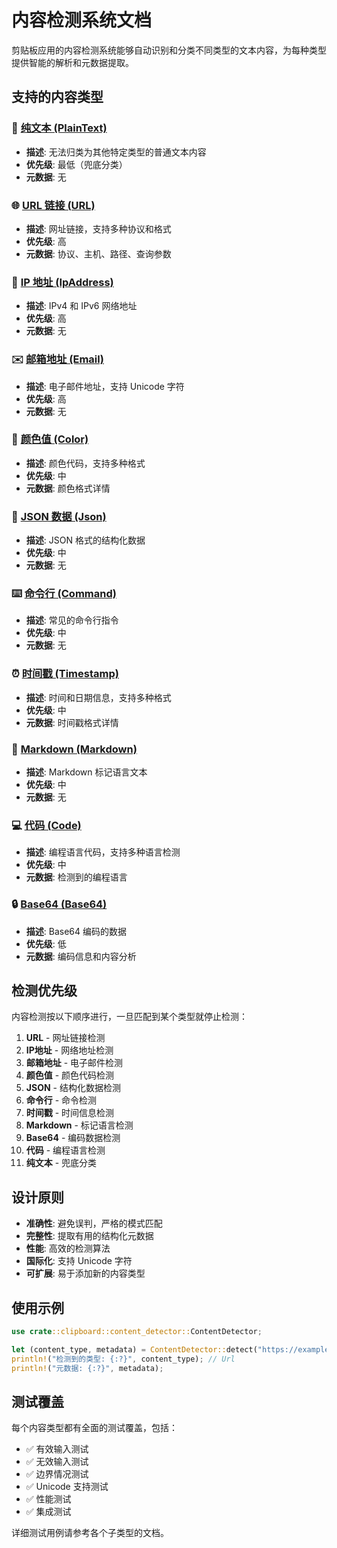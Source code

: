 # 内容检测系统文档

剪贴板应用的内容检测系统能够自动识别和分类不同类型的文本内容，为每种类型提供智能的解析和元数据提取。

## 支持的内容类型

### 📝 [纯文本 (PlainText)](./plain-text.md)

- **描述**: 无法归类为其他特定类型的普通文本内容
- **优先级**: 最低（兜底分类）
- **元数据**: 无

### 🌐 [URL 链接 (URL)](./url.md)

- **描述**: 网址链接，支持多种协议和格式
- **优先级**: 高
- **元数据**: 协议、主机、路径、查询参数

### 🔗 [IP 地址 (IpAddress)](./ip-address.md)

- **描述**: IPv4 和 IPv6 网络地址
- **优先级**: 高
- **元数据**: 无

### ✉️ [邮箱地址 (Email)](./email.md)

- **描述**: 电子邮件地址，支持 Unicode 字符
- **优先级**: 高
- **元数据**: 无

### 🎨 [颜色值 (Color)](./color.md)

- **描述**: 颜色代码，支持多种格式
- **优先级**: 中
- **元数据**: 颜色格式详情

### 💾 [JSON 数据 (Json)](./json.md)

- **描述**: JSON 格式的结构化数据
- **优先级**: 中
- **元数据**: 无

### ⌨️ [命令行 (Command)](./command.md)

- **描述**: 常见的命令行指令
- **优先级**: 中
- **元数据**: 无

### ⏰ [时间戳 (Timestamp)](./timestamp.md)

- **描述**: 时间和日期信息，支持多种格式
- **优先级**: 中
- **元数据**: 时间戳格式详情

### 📄 [Markdown (Markdown)](./markdown.md)

- **描述**: Markdown 标记语言文本
- **优先级**: 中
- **元数据**: 无

### 💻 [代码 (Code)](./code.md)

- **描述**: 编程语言代码，支持多种语言检测
- **优先级**: 中
- **元数据**: 检测到的编程语言

### 🔒 [Base64 (Base64)](./base64.md)

- **描述**: Base64 编码的数据
- **优先级**: 低
- **元数据**: 编码信息和内容分析

## 检测优先级

内容检测按以下顺序进行，一旦匹配到某个类型就停止检测：

1. **URL** - 网址链接检测
2. **IP地址** - 网络地址检测
3. **邮箱地址** - 电子邮件检测
4. **颜色值** - 颜色代码检测
5. **JSON** - 结构化数据检测
6. **命令行** - 命令检测
7. **时间戳** - 时间信息检测
8. **Markdown** - 标记语言检测
9. **Base64** - 编码数据检测
10. **代码** - 编程语言检测
11. **纯文本** - 兜底分类

## 设计原则

- **准确性**: 避免误判，严格的模式匹配
- **完整性**: 提取有用的结构化元数据
- **性能**: 高效的检测算法
- **国际化**: 支持 Unicode 字符
- **可扩展**: 易于添加新的内容类型

## 使用示例

```rust
use crate::clipboard::content_detector::ContentDetector;

let (content_type, metadata) = ContentDetector::detect("https://example.com");
println!("检测到的类型: {:?}", content_type); // Url
println!("元数据: {:?}", metadata);
```

## 测试覆盖

每个内容类型都有全面的测试覆盖，包括：

- ✅ 有效输入测试
- ✅ 无效输入测试
- ✅ 边界情况测试
- ✅ Unicode 支持测试
- ✅ 性能测试
- ✅ 集成测试

详细测试用例请参考各个子类型的文档。
